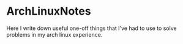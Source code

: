 # ArchLinuxNotes
Here I write down useful one-off things that I've had to use to solve problems in my arch linux experience.
